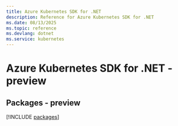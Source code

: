 ```yaml
---
title: Azure Kubernetes SDK for .NET
description: Reference for Azure Kubernetes SDK for .NET
ms.date: 08/13/2025
ms.topic: reference
ms.devlang: dotnet
ms.service: kubernetes
---
```

# Azure Kubernetes SDK for .NET - preview
## Packages - preview
[!INCLUDE [packages](kubernetes-index.md)]
